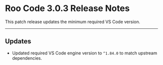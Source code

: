 # Roo Code 3.0.3 Release Notes

This patch release updates the minimum required VS Code version.

---

## Updates

*   Updated required VS Code engine version to `^1.84.0` to match upstream dependencies.